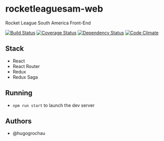 # rocketleaguesam-web
Rocket League South America Front-End

[![Build Status](https://travis-ci.org/hugogrochau/rocketleaguesam-web.svg?branch=master)](https://travis-ci.org/hugogrochau/rocketleaguesam-web)
[![Coverage Status](https://coveralls.io/repos/github/hugogrochau/rocketleaguesam-web/badge.svg?branch=master)](https://coveralls.io/github/hugogrochau/rocketleaguesam-web?branch=master)
[![Dependency Status](https://www.versioneye.com/user/projects/58825cdae25f590036536224/badge.svg)](https://www.versioneye.com/user/projects/58825cdae25f590036536224)
[![Code Climate](https://codeclimate.com/github/hugogrochau/rocketleaguesam-web.svg)](https://codeclimate.com/github/hugogrochau/rocketleaguesam-web)

## Stack
* React
* React Router
* Redux
* Redux Saga

## Running
* `npm run start` to launch the dev server 

## Authors
* @hugogrochau
